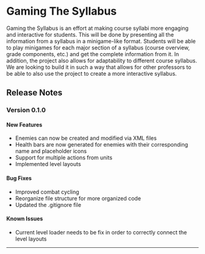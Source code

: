 # Gaming The Syllabus
Gaming the Syllabus is an effort at making course syllabi more engaging and interactive for students. This will be done by presenting all the information from a syllabus in a minigame-like format. Students will be able to play minigames for each major section of a syllabus (course overview, grade components, etc.) and get the complete information from it. In addition, the project also allows for adaptability to different course syllabus. We are looking to build it in such a way that allows for other professors to be able to also use the project to create a more interactive syllabus. 

## Release Notes
### Version 0.1.0

#### New Features
* Enemies can now be created and modified via XML files 
* Health bars are now generated for enemies with their corresponding name and placeholder icons
* Support for multiple actions from units
* Implemented level layouts 

#### Bug Fixes
* Improved combat cycling 
* Reorganize file structure for more organized code
* Updated the .gitignore file  

#### Known Issues
* Current level loader needs to be fix in order to correctly connect the level layouts
---

